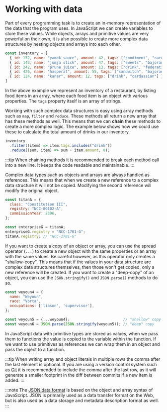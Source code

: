# Working with data

Part of every programming task is to create an in-memory representation of the data that the program uses. In JavaScript we can create variables to store these values. While objects, arrays and primitive values are very powerful on their own, it is also possible to create more complex data structures by nesting objects and arrays into each other.

```js
const inventory = [
  { id: 152, name: "yamok sauce", amount: 42, tags: ["condiment", "cardassian"] },
  { id: 142, name: "jumja stick", amount: 47, tags: ["sweets", "bajoran"] },
  { id: 242, name: "prune juice", amount: 13, tags: ["drink", "federation"] },
  { id: 426, name: "hasperat", amount: 55, tags: ["sandwitch", "bajoran"] },
  { id: 124, name: "kanar", amount: 12, tags: ["drink", "cardassian"] }
]
```

In the above example we represent an inventory of a restaurant, by listing food items in an array, where each food item is an object with various properties. The `tags` property itself is an array of strings.

Working with such complex data structures is easy using array methods such as `map`, `filter` and `reduce`. These methods all return a new array that has these methods as well. This means that we can **chain** these methods to create a more complex logic. The example below shows how we could use these to calculate the total amount of drinks in our inventory.

```js
inventory
  .filter((item) => item.tags.includes("drink"))
  .reduce((sum, item) => sum + item.amount, 0);
```

:::tip
When chaining methods it is recommended to break each method call into a new line. It keeps the code readable and maintainable.
:::

Complex data types such as objects and arrays are always handled as references. This means that when we create a new reference to a complex data structure it will not be copied. Modifying the second reference will modify the original object.

```js
const titanA = {
  class: "Constitution III",
  registry: "NCC-80102-A",
  commissionYear: 2396,
};

const enterpriseG = titanA;
enterpriseG.registry = "NCC-1701-G";
titanA.registry; // "NCC-1701-G"
```

If you want to create a copy of an object or array, you can use the spread operator (`...`) to create a new object with the same properties or an array with the same values. Be careful however, as this operator only creates a "shallow-copy". This means that if the values in your data structure are complex data structures themselves, then those won't get copied, only a new reference will be created. If you want to create a "deep-copy" of an object, you can use the `JSON.stringify()` and `JSON.parse()` methods to do so.

```js
const weyoun4 = {
  name: "Weyoun",
  race: "Vorta",
  occupations: ['liason', 'supervisor'],
};

const weyoun5 = {...weyoun4};                        // "shallow" copy
const weyoun6 = JSON.parse(JSON.stringify(weyoun5)); // "deep" copy
```

In JavaScript data with primitive types are stored as values, when we pass them to functions the value is copied to the variable within the function. If we want to use primitives as references we can wrap them in an object and pass the object to a function.

:::tip
When writing array and object literals in multiple rows the comma after the last element is optional. If you are using a version control system such as [Git](https://git-scm.com/) it is recommended to include the comma after the last row, as it will generate a smaller footprint in the diff between commits if a new item is added.
:::

:::note
The [JSON data format](https://developer.mozilla.org/en-US/docs/Learn/JavaScript/Objects/JSON) is based on the object and array syntax of JavaScript. JSON is primarily used as a data transfer format on the Web, but is also used as a data storage and metadata description format as well.
:::
